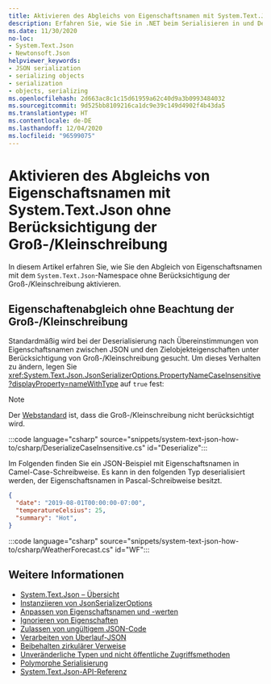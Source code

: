```yaml
---
title: Aktivieren des Abgleichs von Eigenschaftsnamen mit System.Text.Json ohne Berücksichtigung der Groß-/Kleinschreibung
description: Erfahren Sie, wie Sie in .NET beim Serialisieren in und Deserialisieren aus JSON den Abgleich von Eigenschaftsnamen ohne Berücksichtigung der Groß-/Kleinschreibung aktivieren.
ms.date: 11/30/2020
no-loc:
- System.Text.Json
- Newtonsoft.Json
helpviewer_keywords:
- JSON serialization
- serializing objects
- serialization
- objects, serializing
ms.openlocfilehash: 2d663ac8c1c15d61959a62c40d9a3b0993484032
ms.sourcegitcommit: 9d525bb8109216ca1dc9e39c149d4902f4b43da5
ms.translationtype: HT
ms.contentlocale: de-DE
ms.lasthandoff: 12/04/2020
ms.locfileid: "96599075"
---
```

# <a name="how-to-enable-case-insensitive-property-name-matching-with-no-locsystemtextjson"></a>Aktivieren des Abgleichs von Eigenschaftsnamen mit System.Text.Json ohne Berücksichtigung der Groß-/Kleinschreibung

In diesem Artikel erfahren Sie, wie Sie den Abgleich von Eigenschaftsnamen mit dem `System.Text.Json`-Namespace ohne Berücksichtigung der Groß-/Kleinschreibung aktivieren.

## <a name="case-insensitive-property-matching"></a>Eigenschaftenabgleich ohne Beachtung der Groß-/Kleinschreibung

Standardmäßig wird bei der Deserialisierung nach Übereinstimmungen von Eigenschaftsnamen zwischen JSON und den Zielobjekteigenschaften unter Berücksichtigung von Groß-/Kleinschreibung gesucht. Um dieses Verhalten zu ändern, legen Sie <xref:System.Text.Json.JsonSerializerOptions.PropertyNameCaseInsensitive?displayProperty=nameWithType> auf `true` fest:

> [!NOTE]
> Der [Webstandard](system-text-json-configure-options.md#web-defaults-for-jsonserializeroptions) ist, dass die Groß-/Kleinschreibung nicht berücksichtigt wird.

:::code language="csharp" source="snippets/system-text-json-how-to/csharp/DeserializeCaseInsensitive.cs" id="Deserialize":::

Im Folgenden finden Sie ein JSON-Beispiel mit Eigenschaftsnamen in Camel-Case-Schreibweise. Es kann in den folgenden Typ deserialisiert werden, der Eigenschaftsnamen in Pascal-Schreibweise besitzt.

```json
{
  "date": "2019-08-01T00:00:00-07:00",
  "temperatureCelsius": 25,
  "summary": "Hot",
}
```

:::code language="csharp" source="snippets/system-text-json-how-to/csharp/WeatherForecast.cs" id="WF":::

## <a name="see-also"></a>Weitere Informationen

* [System.Text.Json – Übersicht](system-text-json-overview.md)
* [Instanziieren von JsonSerializerOptions](system-text-json-configure-options.md)
* [Anpassen von Eigenschaftsnamen und -werten](system-text-json-customize-properties.md)
* [Ignorieren von Eigenschaften](system-text-json-ignore-properties.md)
* [Zulassen von ungültigem JSON-Code](system-text-json-invalid-json.md)
* [Verarbeiten von Überlauf-JSON](system-text-json-handle-overflow.md)
* [Beibehalten zirkulärer Verweise](system-text-json-preserve-references.md)
* [Unveränderliche Typen und nicht öffentliche Zugriffsmethoden](system-text-json-immutability.md)
* [Polymorphe Serialisierung](system-text-json-polymorphism.md)
* [System.Text.Json-API-Referenz](xref:System.Text.Json)
